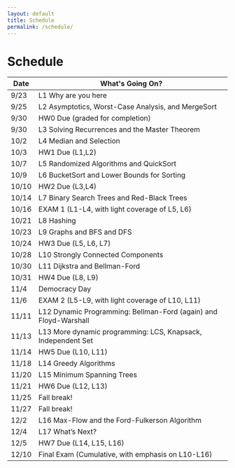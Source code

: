 ```yaml
---
layout: default
title: Schedule
permalink: /schedule/
---
```


# Schedule

<table class="table">
  <thead class="table-primary">  <!-- or table-secondary, table-dark, etc. -->
    <tr><th>Date</th><th>What's Going On?</th></tr>
  </thead>
  <tbody>
    <tr ><td>9/23</td><td>L1 Why are you here</td></tr>
    <tr ><td>9/25</td><td>L2 Asymptotics, Worst-Case Analysis, and MergeSort</td></tr>
    <tr class="table-info"><td>9/30</td><td>HW0 Due (graded for completion)</td></tr>
    <tr ><td>9/30</td><td>L3 Solving Recurrences and the Master Theorem</td></tr>
    <tr ><td>10/2</td><td>L4 Median and Selection</td></tr>
    <tr class="table-info"><td>10/3</td><td>HW1 Due (L1,L2)</td></tr>
    <tr ><td>10/7</td><td>L5 Randomized Algorithms and QuickSort</td></tr>
    <tr ><td>10/9</td><td>L6 BucketSort and Lower Bounds for Sorting</td></tr>
    <tr class="table-info"><td>10/10</td><td>HW2 Due (L3,L4)</td></tr>
    <tr ><td>10/14</td><td>L7 Binary Search Trees and Red-Black Trees</td></tr>
    <tr class="table-warning"><td>10/16</td><td>EXAM 1 (L1-L4, with light coverage of L5, L6)</td></tr>
    <tr ><td>10/21</td><td>L8 Hashing</td></tr>
    <tr ><td>10/23</td><td>L9 Graphs and BFS and DFS</td></tr>
    <tr class="table-info"><td>10/24</td><td>HW3 Due (L5, L6, L7)</td></tr>
    <tr ><td>10/28</td><td>L10 Strongly Connected Components</td></tr>
    <tr ><td>10/30</td><td>L11 Dijkstra and Bellman-Ford</td></tr>
    <tr class="table-info"><td>10/31</td><td>HW4 Due (L8, L9)</td></tr>
    <tr class="table-secondary"><td>11/4</td><td>Democracy Day</td></tr>
    <tr class="table-warning"><td>11/6</td><td>EXAM 2 (L5-L9, with light coverage of L10, L11)</td></tr>
    <tr ><td>11/11</td><td>L12 Dynamic Programming: Bellman-Ford (again) and Floyd-Warshall</td></tr>
    <tr ><td>11/13</td><td>L13 More dynamic programming: LCS, Knapsack, Independent Set</td></tr>
    <tr class="table-info"><td>11/14</td><td>HW5 Due (L10, L11)</td></tr>
    <tr ><td>11/18</td><td>L14 Greedy Algorithms</td></tr>
    <tr ><td>11/20</td><td>L15 Minimum Spanning Trees</td></tr>
    <tr class="table-info"><td>11/21</td><td>HW6 Due (L12, L13)</td></tr>
    <tr class="table-secondary"><td>11/25</td><td>Fall break!</td></tr>
    <tr class="table-secondary"><td>11/27</td><td>Fall break!</td></tr>
    <tr ><td>12/2</td><td>L16 Max-Flow and the Ford-Fulkerson Algorithm</td></tr>
    <tr ><td>12/4</td><td>L17 What’s Next?</td></tr>
    <tr class="table-info"><td>12/5</td><td>HW7 Due (L14, L15, L16)</td></tr>
    <tr class="table-warning"><td>12/10</td><td>Final Exam (Cumulative, with emphasis on L10-L16)</td></tr>
  </tbody>
</table>
